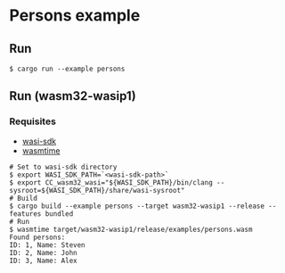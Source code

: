 # Persons example

## Run

```
$ cargo run --example persons
```

## Run (wasm32-wasip1)

### Requisites

- [wasi-sdk](https://github.com/WebAssembly/wasi-sdk)
- [wasmtime](https://wasmtime.dev/)

```
# Set to wasi-sdk directory
$ export WASI_SDK_PATH=`<wasi-sdk-path>`
$ export CC_wasm32_wasi="${WASI_SDK_PATH}/bin/clang --sysroot=${WASI_SDK_PATH}/share/wasi-sysroot"
# Build
$ cargo build --example persons --target wasm32-wasip1 --release --features bundled
# Run
$ wasmtime target/wasm32-wasip1/release/examples/persons.wasm
Found persons:
ID: 1, Name: Steven
ID: 2, Name: John
ID: 3, Name: Alex
```
